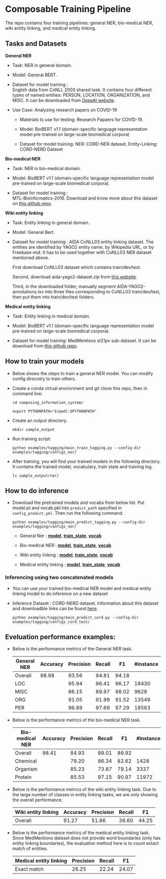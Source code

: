 # Composable Training Pipeline

The repo contains four training pipelines: general NER, bio-medical NER,
wiki entity linking, and medical entity linking.

## Tasks and Datasets

**General NER**

* Task: NER in general domain.

* Model: General BERT.

* Dataset for model training :   
    English data from CoNLL 2003 shared task. It contains four different types of named entities: PERSON, LOCATION, ORGANIZATION, and MISC.
    It can be downloaded from [DeepAI website](https://deepai.org/dataset/conll-2003-english).

* Use Case:  ​Analyzing research papers on COVID-19​

    * Materials to use for testing:  ​Research Papaers for COVID-19.​

    * Model: BioBERT v1.1 (domain-specific language representation model pre-trained on large-scale biomedical corpora)​

    * Dataset for model training: 
    NER: CORD-NER dataset,  Entity-Linking: CORD-NERD Dataset​
​

**Bio-medical NER**

* Task: NER in bio-medical domain.

* Model: BioBERT v1.1 (domain-specific language representation model pre-trained on large-scale biomedical corpora).

* Dataset for model training :   
    MTL-Bioinformatics-2016. Download and know more about this dataset on 
    [this github repo](https://github.com/cambridgeltl/MTL-Bioinformatics-2016). 


**Wiki entity linking**

* Task: Entity linking in general domain.

* Model: General Bert.

* Dataset for model training : 
    AIDA CoNLL03 entity linking dataset. The entities are identified by YAGO2 entity name, by Wikipedia URL, or by Freebase mid.
    It has to be used together with CoNLL03 NER dataset mentioned above. 
    
    First download CoNLL03 dataset which contains train/dev/test.
    
    Second, download aida-yago2-dataset.zip from [this website](https://www.mpi-inf.mpg.de/departments/databases-and-information-systems/research/ambiverse-nlu/aida/downloads).
    
    Third, in the downloaded folder, manually segment AIDA-YAGO2-annotations.tsv into three files corresponding to CoNLL03 train/dev/test,
    then put them into train/dev/test folders.


**Medical entity linking**

* Task: Entity linking in medical domain.

* Model: BioBERT v1.1 (domain-specific language representation model pre-trained on large-scale biomedical corpora).

* Dataset for model training: 
    MedMentions st21pv sub-dataset. It can be download from [this github repo](https://github.com/chanzuckerberg/MedMentions/tree/master/st21pv).


## How to train your models

* Below shows the steps to train a general NER model. You can modify config direcotry to train others.

* Create a conda virtual environment and git clone this repo, then in command line:

    `cd composing_information_system/`

    `export PYTHONPATH="$(pwd):$PYTHONPATH"`

* Create an output directory.

    `mkdir sample_output`

* Run training script:

    `python examples/tagging/main_train_tagging.py --config-dir examples/tagging/configs_ner/`

* After training, you will find your trained models in the following directory. It contains the trained model, vocabulary, train state and training log. 

    `ls sample_output/ner/`

    

## How to do inference

* Download the pretrained models and vocabs from below list. Put model.pt and vocab.pkl into `predict_path` specified in `config_predict.yml`.
Then run the following command.

    `python examples/tagging/main_predict_tagging.py --config-dir examples/tagging/configs_ner/`

    + General Ner : [__model__](https://drive.google.com/file/d/1WCSwDw8WEjshf1IUY4iMPQBV_HyhuwNm/view?usp=sharing), 
    [__train_state__](https://drive.google.com/file/d/1cDmDNFDZLgZLr2BO4MeuMjD_eh4T3PQI/view?usp=sharing), 
    [__vocab__](https://drive.google.com/file/d/18UFHFg9gfZbb9Sb5s8_h0eG2sd9jXn4H/view?usp=sharing)

    + Bio-medical NER : [__model__](https://drive.google.com/file/d/1dL2PYSPb-HOiSBQeQiVD530uxmLGbfbP/view?usp=sharing), 
    [__train_state__](https://drive.google.com/file/d/1bJq1RUGK1h3epjklFZEMGLY34SEO9Svh/view?usp=sharing), 
    [__vocab__](https://drive.google.com/file/d/1yhQriZjABv3XA_0I4w9jD8k3n3SFvJqc/view?usp=sharing)

    + Wiki entity linking : [__model__](https://drive.google.com/file/d/1injnv7s8a-PAhfwMN25kyzxh-FGwnWNZ/view?usp=sharing), 
    [__train_state__](https://drive.google.com/file/d/1pttk34Fk3fWJz-Vfy3kCY8ET7qReJH84/view?usp=sharing), 
    [__vocab__](https`://drive.google.com/file/d/19OVGetDQ7BJ1m1_FyxkDE2SI266XvNLv/view?usp=sharing)
    
    + Medical entity linking : [__model__](https://drive.google.com/file/d/1kBDItWrguZez0F57xmT90eHEucc2CjE-/view?usp=sharing), 
    [__train_state__](https://drive.google.com/file/d/1qbL7gb3SMvgHUMhuD_-tQFFvXYBvV6Pl/view?usp=sharing), 
    [__vocab__](https://drive.google.com/file/d/1UrcIF3ZwllWdee0wEbCYpZ6x9bGXwEdy/view?usp=sharing)



### Inferencing using two concatenated models

* You can use your trained bio-medical NER model and medical entity linking model to do inference on a new dataset

* Inference Dataset :
    CORD-NERD dataset. Information about this dataset and downloadble links can be found [here](https://aistairc.github.io/BENNERD/).

    `python examples/tagging/main_predict_cord.py --config-dir examples/tagging/configs_cord_test/`


## Eveluation performance examples:

* Below is the performance metrics of the General NER task.

    
    |       General NER          |  Accuracy | Precision | Recall | F1    | #instance |
    |----------------------------|-----------|-----------|--------|-------|-----------|
    |   Overall                  |   98.98   | 93.56     | 94.81  | 94.18 |           |
    |   LOC                      |           | 95.94     | 96.41  | 96.17 |  18430    |
    |   MISC                     |           | 86.15     | 89.97  | 88.02 |   9628    |
    |   ORG                      |           | 91.05     | 91.99  | 91.52 |  13549    |
    |   PER                      |           | 96.89     | 97.69  | 97.29 |  18563    |



* Below is the performance metrics of the bio-medical NER task.

    
    | Bio-medical NER   |  Accuracy  | Precision| Recall | F1    |  #instance |
    |-------------------|------------|----------|--------|-------|------------|
    |   Overall         |   98.41    | 84.93    | 89.01  | 86.92 |            |
    |   Chemical        |            | 79.20    | 86.34  | 82.62 | 1428       |
    |   Organism        |            | 85.23    | 73.87  | 79.14 | 3337       |
    |   Protein         |            | 85.53    | 97.15  | 90.97 | 11972      |
  

* Below is the performance metrics of the wiki entity linking task. 
Due to the large number of classes in entity linking tasks, we are only showing the overall performance.


    |   Wiki entity linking      |  Accuracy | Precision | Recall | F1    | 
    |----------------------------|-----------|-----------|--------|-------|
    |        Overall             |   91.27   |  51.86    | 38.60  | 44.25 |


* Below is the performance metrics of the medical entity linking task. 
Since MedMentions dataset does not provide word boundaries (only has entity linking boundaries),
the evaluation method here is to count extact match of entities.

    |   Medical entity linking        |  Precision | Recall    | F1     | 
    |---------------------------------|------------|-----------|--------|
    |       Exact match               |   26.25    | 22.24     | 24.07  |
